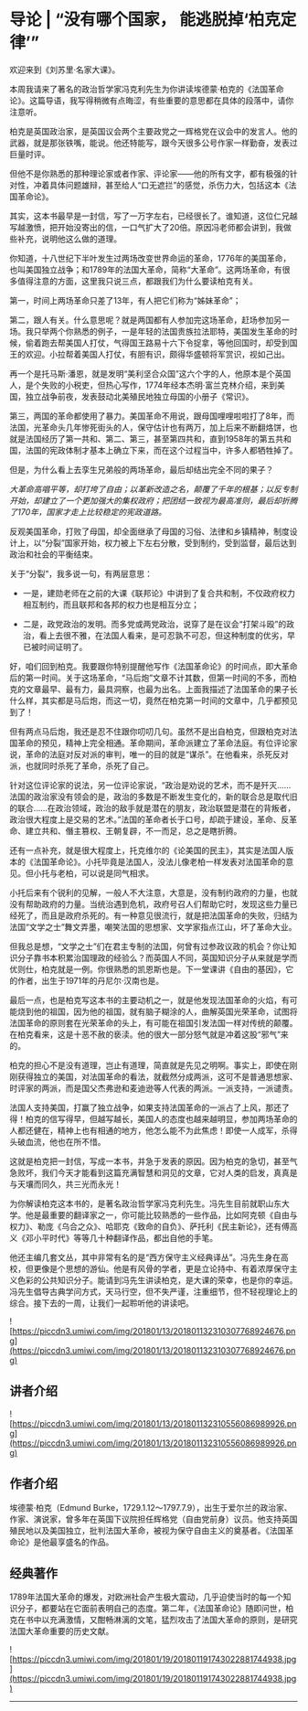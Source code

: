 # 导论 | “没有哪个国家， 能逃脱掉‘柏克定律’”

欢迎来到《刘苏里·名家大课》。

本周我请来了著名的政治哲学家冯克利先生为你讲读埃德蒙·柏克的《法国革命论》。这篇导语，我写得稍微有点晦涩，有些重要的意思都在具体的段落中，请你注意听。

柏克是英国政治家，是英国议会两个主要政党之一辉格党在议会中的发言人。他的武器，就是那张铁嘴，能说。他还特能写，跟今天很多公号作家一样勤奋，发表过巨量时评。

但他不是你熟悉的那种理论家或者作家、评论家——他的所有文字，都有极强的针对性，冲着具体问题雄辩，甚至给人“口无遮拦”的感觉，杀伤力大，包括这本《法国革命论》。

其实，这本书最早是一封信，写了一万字左右，已经很长了。谁知道，这位仁兄越写越激愤，把开始没寄出的信，一口气扩大了20倍。原因冯老师都会讲到，我做些补充，说明他这么做的道理。

你知道，十八世纪下半叶发生过两场改变世界命运的革命，1776年的美国革命，也叫美国独立战争；和1789年的法国大革命，简称“大革命”。这两场革命，有很多值得注意的方面，这里我只说三点，都跟我们为什么要读柏克有关。

第一，时间上两场革命只差了13年，有人把它们称为“姊妹革命”；

第二，跟人有关。什么意思呢？就是两国都有人参加完这场革命，赶场参加另一场。我只举两个你熟悉的例子，一是年轻的法国贵族拉法耶特，美国发生革命的时候，偷着跑去帮美国人打仗，气得国王路易十六下令捉拿，等他回国时，却受到国王的欢迎。小拉帮着美国人打仗，有胆有识，颇得华盛顿将军赏识，视如己出。

再一个是托马斯·潘恩，就是发明“美利坚合众国”这六个字的人，他原本是个英国人，是个失败的小税吏，但热心写作，1774年经本杰明·富兰克林介绍，来到美国，独立战争前夜，发表鼓动北美殖民地独立母国的小册子《常识》。

第三，两国的革命都使用了暴力。美国革命不用说，跟母国哩哩啦啦打了8年，而法国，光革命头几年惨死街头的人，保守估计也有两万，加上后来不断翻烙饼，也就是法国经历了第一共和、第二、第三，甚至第四共和，直到1958年的第五共和国，法国的宪政体制才基本上确立下来，而在这个过程当中，许多人都牺牲掉了。

但是，为什么看上去孪生兄弟般的两场革命，最后却结出完全不同的果子？

 *大革命高唱平等，却打垮了自由；以革新改造之名，颠覆了千年的根基；以反专制开始，却建立了一个更加强大的集权政府；把团结一致视为最高准则，最后却折腾了170年，国家才走上比较稳定的宪政道路。*

反观美国革命，打败了母国，却全面继承了母国的习俗、法律和乡镇精神，制度设计上，以“分裂”国家开始，权力被上下左右分散，受到制约，受到监督，最后达到政治和社会的平衡结束。

关于“分裂”，我多说一句，有两层意思：

* 一是，建勋老师在之前的大课《联邦论》中讲到了复合共和制，不仅政府权力相互制约，而且联邦和各邦的权力也是相互分立；

* 二是，政党政治的发明。而多党或两党政治，说穿了是在议会“打架斗殴”的政治，看上去很不雅，在法国人看来，是可忍孰不可忍，但这种制度的优劣，早已被时间证明了。

好，咱们回到柏克。我要跟你特别提醒他写作《法国革命论》的时间点，即大革命后的第一时间。关于这场革命，“马后炮”文章不计其数，但第一时间的不多，而柏克的文章最早、最有力，最具洞察，也最为出名。上面我描述了法国革命的果子长什么样，其实都是马后炮，而这一切，竟然在柏克第一时间的文章中，几乎都预见到了！

但有两点马后炮，我还是忍不住跟你叨叨几句。虽然不是出自柏克，但跟柏克对法国革命的预见，精神上完全相通。革命期间，革命派建立了革命法庭。有位评论家说，革命的法庭对反对派的审判，唯一的目的就是“谋杀”。在他看来，杀死反对派，也就同时杀死了革命，杀死了自己。

针对这位评论家的说法，另一位评论家说，“政治是劝说的艺术，而不是歼灭……法国的政治家没有领会的是，政治的多数是不断发生变化的，新的联合总是取代旧的联合……在政治领域，政治的敌手就是潜在的朋友，政治联盟是潜在的背叛者，政治很大程度上是交易的艺术。”法国的革命者长于口号，却疏于建设，革命、反革命、建立共和、僭主篡权、王朝复辟，不一而足，总之是瞎折腾。

还有一点补充，就是很大程度上，托克维尔的《论美国的民主》，其实是法国人版本的《法国革命论》。小托毕竟是法国人，没法儿像老柏一样发表对法国革命的意见。但小托与老柏，可以说是同气相求。

小托后来有个锐利的见解，一般人不大注意，大意是，没有制约政府的力量，也就没有帮助政府的力量。当统治遇到危机，政府号召人们帮助它时，发现这些力量已经死了，而且是政府杀死的。有一种意见很流行，就是把法国革命的失败，归结为法国“文学之士”舞文弄墨，嘲笑法国的思想家、文学家指点江山，坏了革命大业。

但我总是想，“文学之士”们在君主专制的法国，何曾有过参政议政的机会？你让知识分子靠书本积累治国理政的经验么？而英国人不同，英国知识分子从来就是学而优则仕，柏克就是一例。你很熟悉的凯恩斯也是。下一堂课讲《自由的基因》，它的作者，出生于1971年的丹尼尔·汉南也是。

最后一点，也是柏克写这本书的主要动机之一，就是他发现法国革命的火焰，有可能烧到他的祖国，因为他的祖国，就有脑子糊涂的人，曲解英国光荣革命，试图将法国革命的原则套在光荣革命的头上，有可能在祖国引发法国一样对传统的颠覆。在柏克看来，这是十恶不赦的亵渎。他的很大一部分怒气就是冲着这股“邪气”来的。

柏克的担心不是没有道理，岂止有道理，简直就是先见之明啊。事实上，即使在刚刚获得独立的美国，对法国革命的看法，就截然分成两派，这可不是普通思想家、时评家的两派，而是国父杰弗逊和麦迪逊等人代表的两派。一派支持，一派谴责。

法国人支持美国，打赢了独立战争，如果支持法国革命的一派占了上风，那还了得！柏克的信写得早，但越写越长，美国人的态度也越来越明显，参加两场革命的人都还健在，精神上也有相通的地方，他怎么能不为此焦虑！即使一人成军，杀得头破血流，他也在所不惜。

这就是柏克把一封信，写成一本书，并急于发表的原因。因为柏克的急切，甚至气急败坏，我们今天才能看到这篇充满智慧和洞见的文章，它对人类的启发，真真是与天壤而同久，共三光而永光！

为你解读柏克这本书的，是著名政治哲学家冯克利先生。冯先生目前就职山东大学。他是最重要的翻译家之一，你可能比较熟悉的一些作品，比如阿克顿《自由与权力》、勒庞《乌合之众》、哈耶克《致命的自负》、萨托利《民主新论》，还有傅高义《邓小平时代》等等几十种翻译作品，都出自他的手笔。

他还主编几套文丛，其中非常有名的是“西方保守主义经典译丛”。冯先生身在高校，但更像是个思想的游仙。他是有风骨的学者，更是立论持中、有着浓厚保守主义色彩的公共知识分子。能请到冯先生讲读柏克，是大课的荣幸，也是你的幸运。冯先生倡导古典学问方式，天马行空，但不失严谨，注重细节，但不轻视理论上的综合。接下去的一周，让我们一起聆听他的讲读吧。

![https://piccdn3.umiwi.com/img/201801/13/201801132310307768924676.png](https://piccdn3.umiwi.com/img/201801/13/201801132310307768924676.png)

## 讲者介绍

![https://piccdn3.umiwi.com/img/201801/13/201801132310556086989926.png](https://piccdn3.umiwi.com/img/201801/13/201801132310556086989926.png)

## 作者介绍

埃德蒙·柏克（Edmund Burke，1729.1.12～1797.7.9），出生于爱尔兰的政治家、作家、演说家，曾多年在英国下议院担任辉格党（自由党前身）议员。他支持英国殖民地以及美国独立，批判法国大革命，被视为保守自由主义的奠基者。《法国革命论》是他最享盛名的作品。

## 经典著作

1789年法国大革命的爆发，对欧洲社会产生极大震动，几乎迫使当时的每一个知识分子，都要站在它面前表明自己的态度。第二年，《法国革命论》随即问世，柏克在书中以充满激情，又酣畅淋漓的文笔，猛烈攻击了法国大革命的原则，是研究法国大革命重要的历史文献。

![https://piccdn3.umiwi.com/img/201801/19/201801191743022881744938.jpg](https://piccdn3.umiwi.com/img/201801/19/201801191743022881744938.jpg)

---
